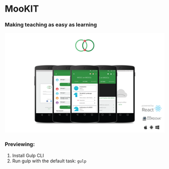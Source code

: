 # MooKIT
### Making teaching as easy as learning

![MooKIT](./heroImg.png)

### Previewing:
1. Install Gulp CLI
2. Run gulp with the default task: `gulp`